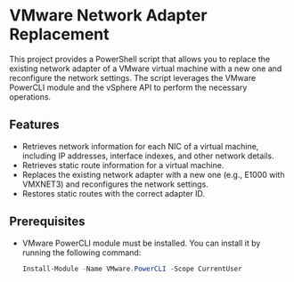 # VMware Network Adapter Replacement

This project provides a PowerShell script that allows you to replace the existing network adapter of a VMware virtual machine with a new one and reconfigure the network settings. The script leverages the VMware PowerCLI module and the vSphere API to perform the necessary operations.

## Features

- Retrieves network information for each NIC of a virtual machine, including IP addresses, interface indexes, and other network details.
- Retrieves static route information for a virtual machine.
- Replaces the existing network adapter with a new one (e.g., E1000 with VMXNET3) and reconfigures the network settings.
- Restores static routes with the correct adapter ID.

## Prerequisites

- VMware PowerCLI module must be installed. You can install it by running the following command:

  ```powershell
  Install-Module -Name VMware.PowerCLI -Scope CurrentUser
